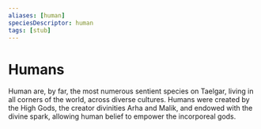 ```yaml
---
aliases: [human]
speciesDescriptor: human
tags: [stub]
---
```

# Humans

Human are, by far, the most numerous sentient species on Taelgar, living in all corners of the world, across diverse cultures. Humans were created by the High Gods, the creator divinities Arha and Malik, and endowed with the divine spark, allowing human belief to empower the incorporeal gods. 